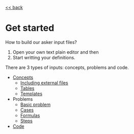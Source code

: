 
[<< back](../../README.md)

# Get started

How to build our asker input files?

1. Open your own text plain editor and then
2. Start writting your definitions.

There are 3 types of inputs: concepts, problems and code.

* [Concepts](concepts.md)
    * [Including external files](files.md)
    * [Tables](tables.md)
    * [Templates](templates.md)
* Problems
    * [Basic problem](problems/basic.md)
    * [Cases](problems/cases.md)
    * [Formulas](problems/formula.md)
    * [Steps](problems/steps.md)
* [Code](code.md)
